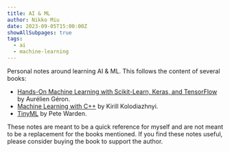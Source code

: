 ```yaml
---
title: AI & ML
author: Nikko Miu
date: 2023-09-05T15:00:00Z
showAllSubpages: true
tags:
  - ai
  - machine-learning
---
```


Personal notes around learning AI & ML. This follows the content of several books:

- [Hands-On Machine Learning with Scikit-Learn, Keras, and TensorFlow](https://www.oreilly.com/library/view/hands-on-machine-learning/9781492032632/)
by Aurélien Géron.
- [Machine Learning with C++](https://www.oreilly.com/library/view/hands-on-machine-learning/9781789955330/) by Kirill Kolodiazhnyi.
- [TinyML](https://www.oreilly.com/library/view/tinyml/9788328383630/) by Pete Warden.

These notes are meant to be a quick reference for myself and are not meant to be a replacement for the books mentioned.
If you find these notes useful, please consider buying the book to support the author.

